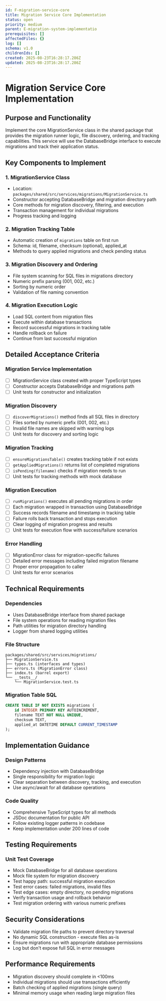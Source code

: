 ```yaml
---
id: F-migration-service-core
title: Migration Service Core Implementation
status: open
priority: medium
parent: E-migration-system-implementatio
prerequisites: []
affectedFiles: {}
log: []
schema: v1.0
childrenIds: []
created: 2025-08-23T16:28:17.286Z
updated: 2025-08-23T16:28:17.286Z
---
```


# Migration Service Core Implementation

## Purpose and Functionality

Implement the core MigrationService class in the shared package that provides the migration runner logic, file discovery, ordering, and tracking capabilities. This service will use the DatabaseBridge interface to execute migrations and track their application status.

## Key Components to Implement

### 1. MigrationService Class

- Location: `packages/shared/src/services/migrations/MigrationService.ts`
- Constructor accepting DatabaseBridge and migration directory path
- Core methods for migration discovery, filtering, and execution
- Transaction management for individual migrations
- Progress tracking and logging

### 2. Migration Tracking Table

- Automatic creation of `migrations` table on first run
- Schema: id, filename, checksum (optional), applied_at
- Methods to query applied migrations and check pending status

### 3. Migration Discovery and Ordering

- File system scanning for SQL files in migrations directory
- Numeric prefix parsing (001, 002, etc.)
- Sorting by numeric order
- Validation of file naming convention

### 4. Migration Execution Logic

- Load SQL content from migration files
- Execute within database transactions
- Record successful migrations in tracking table
- Handle rollback on failure
- Continue from last successful migration

## Detailed Acceptance Criteria

### Migration Service Implementation

- [ ] MigrationService class created with proper TypeScript types
- [ ] Constructor accepts DatabaseBridge and migrations path
- [ ] Unit tests for constructor and initialization

### Migration Discovery

- [ ] `discoverMigrations()` method finds all SQL files in directory
- [ ] Files sorted by numeric prefix (001, 002, etc.)
- [ ] Invalid file names are skipped with warning logs
- [ ] Unit tests for discovery and sorting logic

### Migration Tracking

- [ ] `ensureMigrationsTable()` creates tracking table if not exists
- [ ] `getAppliedMigrations()` returns list of completed migrations
- [ ] `isPending(filename)` checks if migration needs to run
- [ ] Unit tests for tracking methods with mock database

### Migration Execution

- [ ] `runMigrations()` executes all pending migrations in order
- [ ] Each migration wrapped in transaction using DatabaseBridge
- [ ] Success records filename and timestamp in tracking table
- [ ] Failure rolls back transaction and stops execution
- [ ] Clear logging of migration progress and results
- [ ] Unit tests for execution flow with success/failure scenarios

### Error Handling

- [ ] MigrationError class for migration-specific failures
- [ ] Detailed error messages including failed migration filename
- [ ] Proper error propagation to caller
- [ ] Unit tests for error scenarios

## Technical Requirements

### Dependencies

- Uses DatabaseBridge interface from shared package
- File system operations for reading migration files
- Path utilities for migration directory handling
- Logger from shared logging utilities

### File Structure

```
packages/shared/src/services/migrations/
├── MigrationService.ts
├── types.ts (interfaces and types)
├── errors.ts (MigrationError class)
├── index.ts (barrel export)
└── __tests__/
    └── MigrationService.test.ts
```

### Migration Table SQL

```sql
CREATE TABLE IF NOT EXISTS migrations (
    id INTEGER PRIMARY KEY AUTOINCREMENT,
    filename TEXT NOT NULL UNIQUE,
    checksum TEXT,
    applied_at DATETIME DEFAULT CURRENT_TIMESTAMP
);
```

## Implementation Guidance

### Design Patterns

- Dependency injection with DatabaseBridge
- Single responsibility for migration logic
- Clear separation between discovery, tracking, and execution
- Use async/await for all database operations

### Code Quality

- Comprehensive TypeScript types for all methods
- JSDoc documentation for public API
- Follow existing logger patterns in codebase
- Keep implementation under 200 lines of code

## Testing Requirements

### Unit Test Coverage

- Mock DatabaseBridge for all database operations
- Mock file system for migration discovery
- Test happy path: successful migration execution
- Test error cases: failed migrations, invalid files
- Test edge cases: empty directory, no pending migrations
- Verify transaction usage and rollback behavior
- Test migration ordering with various numeric prefixes

## Security Considerations

- Validate migration file paths to prevent directory traversal
- No dynamic SQL construction - execute files as-is
- Ensure migrations run with appropriate database permissions
- Log but don't expose full SQL in error messages

## Performance Requirements

- Migration discovery should complete in <100ms
- Individual migrations should use transactions efficiently
- Batch checking of applied migrations (single query)
- Minimal memory usage when reading large migration files

